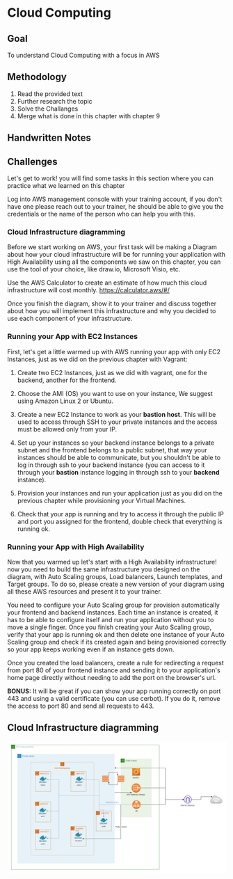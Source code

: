 # Cloud Computing 

##  Goal 
To understand Cloud Computing with a focus in AWS
## Methodology 
1)  Read the provided text
2)  Further research the topic
3)  Solve the Challanges 
4)  Merge what is done in this chapter with chapter 9
   
## Handwritten Notes 

## Challenges 

Let's get to work! you will find some tasks in this section where you can practice what we learned on this chapter

Log into AWS management console with your training account, if you don't have one please reach out to your trainer, 
he should be able to give you the credentials or the name of the person who can help you with this.

### Cloud Infrastructure diagramming

Before we start working on AWS, your first task will be making a Diagram about how your cloud infrastructure will be for
running your application with High Availability using all the components we saw on this chapter, you can use the tool of
your choice, like draw.io, Microsoft Visio, etc. 

Use the AWS Calculator to create an estimate of how much this cloud infrastructure will cost monthly.
https://calculator.aws/#/

Once you finish the diagram, show it to your trainer and discuss together about how you will implement this infrastructure and why you decided to use each component of your infrastructure.

### Running your App with EC2 Instances

First, let's get a little warmed up with AWS running your app with only EC2 Instances, just as we did on the previous chapter
with Vagrant:

1) Create two EC2 Instances, just as we did with vagrant, one for the backend, another for the frontend.

2) Choose the AMI (OS) you want to use on your instance, We suggest using Amazon Linux 2 or Ubuntu.

3) Create a new EC2 Instance to work as your **bastion host**. This will be used to access through SSH to your private instances and the access must be allowed only from your IP.

4) Set up your instances so your backend instance belongs to a private subnet and the frontend belongs to a public
subnet, that way your instances should be able to communicate, but you shouldn't be able to log in through ssh to your
backend instance (you can access to it through your **bastion** instance logging in through ssh to your **backend** instance).

5) Provision your instances and run your application just as you did on the previous chapter while provisioning your Virtual Machines.

6)  Check that your app is running and try to access it through the public IP and port you assigned for the frontend, double check that
everything is running ok.

### Running your App with High Availability

Now that you warmed up let's start with a High Availability infrastructure! now you need to build the same infrastructure you designed on
the diagram, with Auto Scaling groups, Load balancers, Launch templates, and Target groups. To do so, please create a new version of your diagram using all these AWS resources and present it to your trainer.

You need to configure your Auto Scaling group for provision automatically your frontend and backend instances. Each time an instance is
created, it has to be able to configure itself and run your application without you to move a single finger. Once you finish creating
your Auto Scaling group, verify that your app is running ok and then delete one instance of your Auto Scaling group and check if its
created again and being provisioned correctly so your app keeps working even if an instance gets down.

Once you created the load balancers, create a rule for redirecting a request from port 80 of your frontend instance and sending it
to your application's home page directly without needing to add the port on the browser's url.

**BONUS:** It will be great if you can show your app running correctly on port 443 and using a valid certificate (you can use cerbot). If you do it, remove the access to port 80 and send all requests to 443.

## Cloud Infrastructure diagramming

<p align="center">
    <img style = "width:750px" src="imgs/diagrams/aws_structure final.png">
</p>


